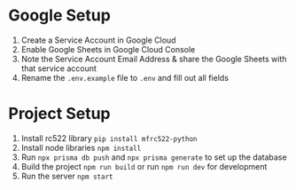 # Google Setup

1. Create a Service Account in Google Cloud
2. Enable Google Sheets in Google Cloud Console
3. Note the Service Account Email Address & share the Google Sheets with that service account
4. Rename the `.env.example` file to `.env` and fill out all fields

# Project Setup

1. Install rc522 library `pip install mfrc522-python`
2. Install node libraries `npm install`
3. Run `npx prisma db push` and `npx prisma generate` to set up the database
4. Build the project `npm run build` or run `npm run dev` for development
5. Run the server `npm start`
